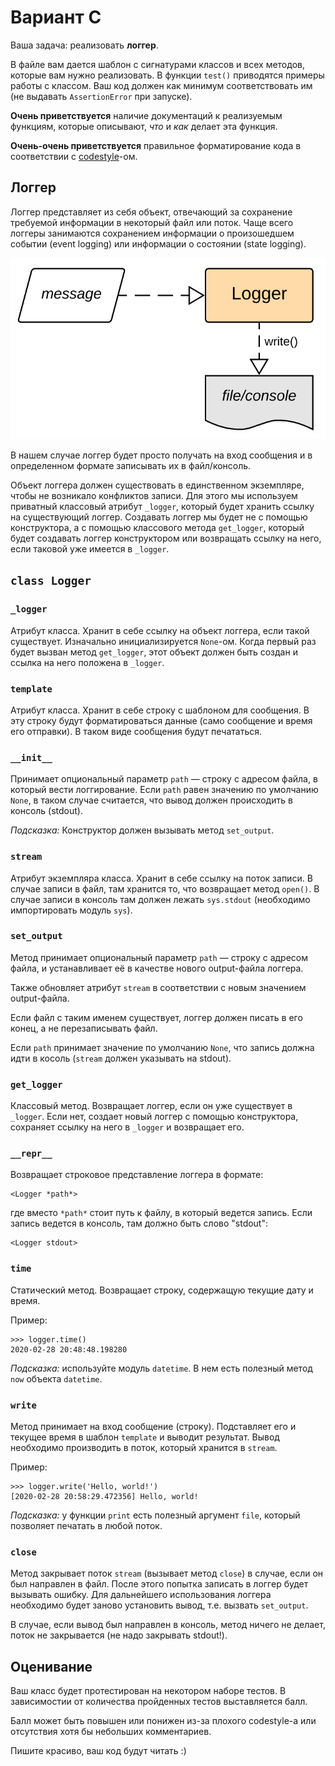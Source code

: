 # Вариант С

Ваша задача: реализовать **логгер**.

В файле вам дается шаблон с сигнатурами классов и всех методов, которые вам нужно реализовать. В функции `test()` приводятся примеры работы с классом. Ваш код должен как минимум соответствовать им (не выдавать `AssertionError` при запуске).

**Очень приветствуется** наличие документаций к реализуемым функциям, которые описывают, *что* и *как* делает эта функция.

**Очень-очень приветствуется** правильное форматирование кода в соответствии с [codestyle](https://www.python.org/dev/peps/pep-0008/)-ом.

## Логгер

Логгер представляет из себя объект, отвечающий за сохранение требуемой информации в некоторый файл или поток. Чаще всего логгеры занимаются сохранением информации о произошедшем событии (event logging) или информации о состоянии (state logging).

![Пример логгера](../../img/logger_scheme_example.png)

В нашем случае логгер будет просто получать на вход сообщения и в определенном формате записывать их в файл/консоль.

Объект логгера должен существовать в единственном экземпляре, чтобы не возникало конфликтов записи. Для этого мы используем приватный классовый атрибут `_logger`, который будет хранить ссылку на существующий логгер. Создавать логгер мы будет не с помощью конструктора, а с помощью классового метода `get_logger`, который будет создавать логгер конструктором или возвращать ссылку на него, если таковой уже имеется в `_logger`.

## `class Logger`

### `_logger`

Атрибут класса. Хранит в себе ссылку на объект логгера, если такой существует. Изначально инициализируется `None`-ом. Когда первый раз будет вызван метод `get_logger`, этот объект должен быть создан и ссылка на него положена в `_logger`.

### `template`

Атрибут класса. Хранит в себе строку с шаблоном для сообщения. В эту строку будут форматироваться данные (само сообщение и время его отправки). В таком виде сообщения будут печататься.

### `__init__`

Принимает опциональный параметр `path` — строку с адресом файла, в который вести логгирование. Если `path` равен значению по умолчанию `None`, в таком случае считается, что вывод должен происходить в консоль (stdout).

*Подсказка:* Конструктор должен вызывать метод `set_output`.

### `stream`

Атрибут экземпляра класса. Хранит в себе ссылку на поток записи. В случае записи в файл, там хранится то, что возвращает метод `open()`. В случае записи в консоль там должен лежать `sys.stdout` (необходимо импортировать модуль `sys`).

### `set_output`

Метод принимает опциональный параметр `path` — строку с адресом файла, и устанавливает её в качестве нового output-файла логгера. 

Также обновляет атрибут `stream` в соответствии с новым значением output-файла.

Если файл с таким именем существует, логгер должен писать в его конец, а не перезаписывать файл.

Если `path` принимает значение по умолчанию `None`, что запись должна идти в косоль (`stream` должен указывать на stdout).

### `get_logger`

Классовый метод. Возвращает логгер, если он уже существует в `_logger`. Если нет, создает новый логгер с помощью конструктора, сохраняет ссылку на него в `_logger` и возвращает его.

### `__repr__`

Возвращает строковое представление логгера в формате:

```
<Logger *path*>
```

где вместо `*path*` стоит путь к файлу, в который ведется запись. Если запись ведется в консоль, там должно быть слово "stdout":

```
<Logger stdout>
```

### `time`

Статический метод. Возвращает строку, содержащую текущие дату и время.

Пример:

```
>>> logger.time()
2020-02-28 20:48:48.198280
```

*Подсказка:* используйте модуль `datetime`. В нем есть полезный метод `now` объекта `datetime`.

### `write`

Метод принимает на вход сообщение (строку). Подставляет его и текущее время в шаблон `template` и выводит результат. Вывод необходимо производить в поток, который хранится в `stream`.

Пример:
```
>>> logger.write('Hello, world!')
[2020-02-28 20:58:29.472356] Hello, world!
```

*Подсказка:* у функции `print` есть полезный аргумент `file`, который позволяет печатать в любой поток.

### `close`

Метод закрывает поток `stream` (вызывает метод `close`) в случае, если он был направлен в файл. После этого попытка записать в логгер будет вызывать ошибку. Для дальнейшего использования логгера необходимо будет заново установить вывод, т.е. вызвать `set_output`.

В случае, если вывод был направлен в консоль, метод ничего не делает, поток не закрывается (не надо закрывать stdout!).

## Оценивание

Ваш класс будет протестирован на некотором наборе тестов. В зависимостии от количества пройденных тестов выставляется балл.

Балл может быть повышен или понижен из-за плохого codestyle-а или отсутствия хотя бы небольших комментариев.

Пишите красиво, ваш код будут читать :)
